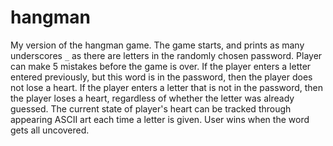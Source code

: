 # hangman

My version of the hangman game.
The game starts, and prints as many underscores `_` as there are letters in the randomly chosen password.
Player can make 5 mistakes before the game is over.
If the player enters a letter entered previously, but this word is in the password, then the player does not lose a heart.
If the player enters a letter that is not in the password, then the player loses a heart, regardless of whether the letter was already guessed.
The current state of player's heart can be tracked through appearing ASCII art each time a letter is given.
User wins when the word gets all uncovered.
